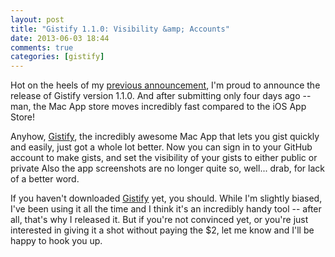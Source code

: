 ```yaml
---
layout: post
title: "Gistify 1.1.0: Visibility &amp; Accounts"
date: 2013-06-03 18:44
comments: true
categories: [gistify]
---
```

Hot on the heels of my [previous announcement](http://joshsymonds.com/blog/2013/05/29/gistify-a-mac-app-for-easy-gists/), I'm proud to announce the release of Gistify version 1.1.0. And after submitting only four days ago -- man, the Mac App store moves incredibly fast compared to the iOS App Store!

Anyhow, [Gistify](https://itunes.apple.com/us/app/gistify/id653231502), the incredibly awesome Mac App that lets you gist quickly and easily, just got a whole lot better. Now you can sign in to your GitHub account to make gists, and set the visibility of your gists to either public or private Also the app screenshots are no longer quite so, well... drab, for lack of a better word.

If you haven't downloaded [Gistify](https://itunes.apple.com/us/app/gistify/id653231502) yet, you should. While I'm slightly biased, I've been using it all the time and I think it's an incredibly handy tool -- after all, that's why I released it. But if you're not convinced yet, or you're just interested in giving it a shot without paying the $2, let me know and I'll be happy to hook you up.